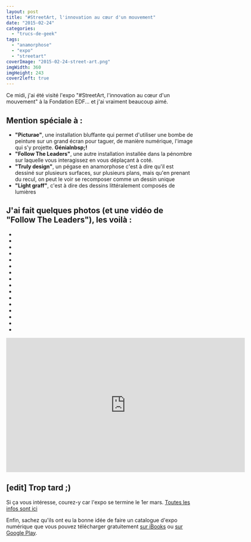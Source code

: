 ```yaml
---
layout: post
title: "#StreetArt, l'innovation au cœur d'un mouvement"
date: "2015-02-24"
categories: 
  - "trucs-de-geek"
tags: 
  - "anamorphose"
  - "expo"
  - "streetart"
coverImage: "2015-02-24-street-art.png"
imgWidth: 360
imgHeight: 243
cover2left: true
---
```


Ce midi, j'ai été visité l'expo "#StreetArt, l'innovation au cœur d'un mouvement" à la Fondation EDF... et j'ai vraiment beaucoup aimé.

## Mention spéciale à :

- **"Picturae"**, une installation bluffante qui permet d'utiliser une bombe de peinture sur un grand écran pour taguer, de manière numérique, l'image qui s'y projette. **Génialnbsp;!**
- **"Follow The Leaders"**, une autre installation installée dans la pénombre sur laquelle vous interagissez en vous déplaçant à coté.
- **"Truly design"**, un pégase en anamorphose c'est à dire qu'il est dessiné sur plusieurs surfaces, sur plusieurs plans, mais qu'en prenant du recul, on peut le voir se recomposer comme un dessin unique
- **"Light graff"**, c'est à dire des dessins littéralement composés de lumières

## J'ai fait quelques photos (et une vidéo de "Follow The Leaders"), les voilà :

<div id="jardin-slider" class="splide">
<div class="splide__track">
<ul class="splide__list">
<li class="splide__slide"><img src="/images/2015/02/streetart/streetart-linnovation-au-cur-dun-mouvement_16012406944_o.jpg" alt=""></li>
<li class="splide__slide"><img src="/images/2015/02/streetart/streetart-linnovation-au-cur-dun-mouvement_16634556495_o.jpg" alt=""></li>
<li class="splide__slide"><img src="/images/2015/02/streetart/streetart-linnovation-au-cur-dun-mouvement_16634536575_o.jpg" alt=""></li>
<li class="splide__slide"><img src="/images/2015/02/streetart/streetart-linnovation-au-cur-dun-mouvement_16013422944_o.jpg" alt=""></li>
<li class="splide__slide"><img src="/images/2015/02/streetart/streetart-linnovation-au-cur-dun-mouvement_16447557290_o.jpg" alt=""></li>
<li class="splide__slide"><img src="/images/2015/02/streetart/streetart-linnovation-au-cur-dun-mouvement_16633875302_o.jpg" alt=""></li>
<li class="splide__slide"><img src="/images/2015/02/streetart/streetart-linnovation-au-cur-dun-mouvement_16015709443_o.jpg" alt=""></li>
<li class="splide__slide"><img src="/images/2015/02/streetart/streetart-linnovation-au-cur-dun-mouvement_16428277837_o.jpg" alt=""></li>
<li class="splide__slide"><img src="/images/2015/02/streetart/streetart-linnovation-au-cur-dun-mouvement_16448733849_o.jpg" alt=""></li>
<li class="splide__slide"><img src="/images/2015/02/streetart/streetart-linnovation-au-cur-dun-mouvement_16013397664_o.jpg" alt=""></li>
<li class="splide__slide"><img src="/images/2015/02/streetart/streetart-linnovation-au-cur-dun-mouvement_16609589566_o.jpg" alt=""></li>
<li class="splide__slide"><img src="/images/2015/02/streetart/streetart-linnovation-au-cur-dun-mouvement_16633485121_o.jpg" alt=""></li>
<li class="splide__slide"><img src="/images/2015/02/streetart/streetart-linnovation-au-cur-dun-mouvement_16448771449_o.jpg" alt=""></li>
<li class="splide__slide"><img src="/images/2015/02/streetart/streetart-linnovation-au-cur-dun-mouvement_16014786713_o.jpg" alt=""></li>
<li class="splide__slide"><img src="/images/2015/02/streetart/streetart-linnovation-au-cur-dun-mouvement_16634534785_o.jpg" alt=""></li>
<li class="splide__slide"><img src="/images/2015/02/streetart/streetart-linnovation-au-cur-dun-mouvement_16428342767_o.jpg" alt=""></li>
</ul>
</div>
</div>

<div class="center">
<iframe src="https://player.vimeo.com/video/342137388?byline=0&amp;portrait=0" width="640" height="360" frameborder="0" allow="autoplay; fullscreen" allowfullscreen></iframe>
</div>

## \[edit\] Trop tard ;)

Si ça vous intéresse, courez-y car l'expo se termine le 1er mars. [Toutes les infos sont ici](http://fondation.edf.com/249/programmes/nos-expositions/streetart-l-innovation-au-coeur-d-un-mouvement)

Enfin, sachez qu'ils ont eu la bonne idée de faire un catalogue d'expo numérique que vous pouvez télécharger gratuitement [sur iBooks](https://itunes.apple.com/fr/book/street-art/id930125036?mt=11) ou [sur Google Play](https://play.google.com/store/books/details?id=WLPSBAAAQBAJ).
